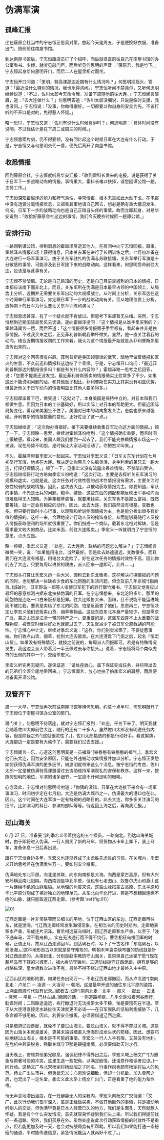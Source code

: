 # 伪满军演

## 孤峰汇报

坐在藤原会社当中的宁志恒正思索对策，想起今天是周五，于是便换好衣服，准备出门，照例前往南屋书馆。

到达南屋书馆后，宁志恒跟店员打了个招呼，而后就径直前往自己在南屋书馆的办公室看书。少倾，就听见敲门声，而后听见何思明的声音：「藤原君，我是竹下。」宁志恒起身给何思明开门，而后二人在屋里相对而坐。

宁志恒开口问道：「思明，特高课那边近期有什么情况吗？」何思明摇摇头，答道：「最近没什么特别的情况，我也乐得清闲。」宁志恒听闻不禁莞尔，又听何思明继续说道：「不过，佐川太郎今天命令我，准备下周随他前往大连。」宁志恒闻言皱眉，道：「去大连做什么？」何思明答道：「佐川太郎没细说，只说是临时支援，我也没问。」宁志恒说：「没事，你做得很好。一切都要以你自身的安全为先，不该打听的不开口是对的，免得惹人怀疑。」

略一思忖，宁志恒又道：「佐川有说什么时候离沪吗？」何思明道：「具体时间没有说明。不过我估计是在下周二或周三的时间。」

宁志恒思索片刻，仍不得要领，没有回忆起这个时候日军在大连有什么行动。于是，宁志恒又与何思明交代一番，便先后离开了南屋书馆。

## 收悉情报

回到藤原会社，宁志恒就听易华安汇报：「收到霍科长发来的电报，说是获得了关于日军下一步战略动向的情报。事情重大，霍科长难以抉择，请您回谭公馆一趟，主持工作。」

宁志恒深知霍越泽的能力和脾气秉性，寻常情报，根本无需如此大动干戈。在电报中没有透漏分毫情报信息，又郑重其事地请自己回去，想必是确有重大情况发生。何况，日军下一步的战略动向也是自己正暗自头疼的事情。故而立即起身，对易华安说到：「收拾好藤原会社这边的事情，我们今天晚些时候回一趟谭公馆。」

## 安排行动

一路回到谭公馆，得到消息的霍越泽屏退其他人，在房间中向宁志恒回报。原来，霍越泽从情报市场上获得消息，日本关东军在进行了长期训练之后，七月初准备在大连进行一场军事演习。由于关东军驻扎的伪满与苏联接壤，关东军举行军演是十分敏感的事情，可能涉及到日军接下来的战略动向。这样看来，何思明受命前往大连，应该是与此事有关。

宁志恒不禁皱眉。无论是自己熟知的历史，还是自己目前掌握到的日本的情报，日本都应该南下而非北上。而且，关东军所在伪满是日本最早占领的中国领土，从局势上分析，近期并无需要关东军出动的大规模战士。从时间上分析，关东军选在这个时间举行军事演习，肯定跟日军下一步的战略动向有关。但从地理位置上分析，选择南下的日军为什么要让关东军训练和演习？

宁志恒思虑甚深，有了一个疑点就不肯放过。但思考下来却暂无头绪。突然，宁志恒想到近期国际局势风云诡谲，遂向霍越泽提问：「这个情报是从谁手里买到的？」霍越泽闻言一愣，而后答道：「这个情报很多情报贩子手里都有，看起来并非是独家情报。不过我买来之后，正见菲利普斯朝我举杯微笑。显然，他一直关注着我的动向。结合近期情报收购的工作来看，我认为这个情报最开始就是从菲利普斯那里流传出来的。」

宁志恒对这个回答很有兴趣。菲利普斯是美国领事馆的武官，暗地里做着情报和军火的生意，不久前还和情报科这边结了个善缘。于是，宁志恒开口询问：「最近菲利普斯那边的情报很多吗？都是有关什么内容的？」霍越泽略一思考之后回答，说：「您要不提我还没发觉。最近菲利普斯贩卖的情报确实比往常多了不少。如果这还不能说明问题的话，和其他贩子相比，菲利普斯在实力上其实没有明显优势，但最近他关于日军动向的情报明显比其他人要多得多。」

宁志恒摩挲着下巴，微笑道：「这就对了。本身美国是保持中立的，对日本和我们都做生意。但因为日本的工业基础好，所以实际上对日本的帮助更大。但最近国际局势变化，看起来美国坐不住了。美国对日本的动向愈发关注，态度也原来越强硬。菲利普斯的情报数量的变化，正好佐证了这一点。」

宁志恒继续道：「这次你办得很好。接下来要继续收集日军动向这方面的情报。」顿了一下，宁志恒略一思索，继续对霍越泽吩咐到：「这个情报确实重要，而且时间上很敏感。看起来，美国人跟我们想到一起去了。我们不能光依赖情报市场这一个来源，现在局势不明朗，是时候让大家活动活动了。你把宏义叫来。」

不久，霍越泽带着季宏义一起回来。宁志恒对季宏义说：「日军关东军计划在七月初举行军演，地点在大连。我决定让你带几个头脑灵活、身手利索的弟兄去一趟大连，打探打探情况。」顿了一下，见季宏义没有流露出畏难情绪，不禁暗自赞许。宁志恒继续将行动方略向季宏义吩咐道：「这次行动，主要是去探听关东军演习的规模和虚实。也就是说，这次任务对时效性强的战术性情报没有需求，主要关注时效性较弱的战略情报。因此，这次去大连，以被动获取情报为主。你要知道，军队的事情，不光是士兵的问题。粮草、装备，这些东西的调配都能反映出军事动向而很难做得无人知晓。为筹集粮草装备，就要用钱买。关东军也不是那么富裕，既然要筹钱，就一定会有相应的动作。因此，此去大连，我们虽然没有根基，变数也多。但只要行动时小心行事，以观察和听说侧面情报为主，也是能分析出很多有价值的情报的。这样一来，合理地设计行动人员的掩饰身份，从而能够将随行人员投入情报获取便利的场所就很重要了。你们扮成一个商队，载着东北相对稀缺，但是需求量又较大的商品，比如米面，前往大连贩卖。」季宏义一听就明白了宁志恒的意思，点头应是。

略一停顿，季宏义又道：「处座，去大连后，联络的问题怎么解决？」宁志恒闻言微微一笑，说：「如果能用电台，当然最好。但是此去路途遥远，变数很多，而且我们在大连没有根基，用电台太危险了。好在这次任务的情报时效性不高，因此你们去了大连，只要每周以进货的理由，派人回来一趟即可。此外……」

宁志恒本打算让季宏义运一些大米、面粉去到东北贩卖。这样解决打探情报的问题的同时，也能解决一些缺衣少食的东北同胞的生活问题。但念及前几年京城^[指南京。]城破时，日军野岛一郎等人指使日军犯下的罪行罄竹难书，宁志恒又觉得应以最坏的恶意揣测占据东北扶植伪满的日军。在宁志恒想来，东北沦陷多年，那里的同胞怕是连吃一口白米饭都是犯罪。往大连贩售大米、面粉，且不说能不能运进城而不被拦截，要真是卖给了东北的同胞，怕是反而害了他们。思虑再三，宁志恒决定让季宏义他们去贩卖山货、烟草等物品。这些东西东北本身产量较少，但是需求广泛，兼之山货是江浙一带的特产之一。更重要的是，这些东西算不上太重要的战略物资，被盘查时给些好处也就能过去了，天生就减少了被日军全部截胡的可能性。宁志恒心中计定，继续对季宏义说：「这样，你们别卖米面了，不要徒惹事端。你们收点山货、烟草，拉到大连去贩卖。在大连港盘下门面之后，起名『恒宏山货』。如果没有特殊情况，就按之前说的，每周派人回报即可。若是有特殊情况发生，我这边会派人带着另一半玉佩过去与你接头。」说着，宁志恒将两个类似虎符的玉佩的其中一个，交给季宏义。

季宏义听完再无疑问，遂保证道：「请处座放心，属下保证完成任务，并将带出去的兄弟们全须全尾地带回来。」宁志恒闻言，放心地拍了拍季宏义的肩膀，而后便准备离开谭公馆。

## 双管齐下

周一一大早，宁志恒再次前往南屋书馆等待何思明。约莫十点半时，何思明敲开了宁志恒位于南屋书馆办公室的房门。

房门关上，何思明不待落座，就对宁志恒汇报到：「处座，任务下来了。明天我就会随着佐川太郎前往大连，随行的还有二十多人。虽然佐川太郎没有明说任务内容，但是除我之外^[这就很灵性了。]，佐川太郎挑选的都是行动好手。看这架势，大连那边一定是要有大动作了，需要我们过去支援。」

宁志恒闻言一乐，心道这何思明真是一员福将^[铁憨憨有铁憨憨的福气。]。季宏义他们去大连，因为安全原因，只能在外违被动收集情报并加以分析。宁志恒正发愁如何获得伪满军演的更多细节，何思明就带来这么个消息。按宁志恒的考虑，佐川太郎一定是被伪满特高课邀请过去协助维持军演观礼的安保和秩序。这样一来，按照何思明的地位，军演的诸多细节，一定逃不开何思明的眼睛。

心念及此，宁志恒对何思明吩咐道：「你猜的没错，日军在大连接下来会有一场军事演习，时间初步定在七月初。大连是伪满大城市之一，伪满最大的港口也在此。因此，这个时间在大连军演一定有特别的战略目的。此去大连，你多多关注演习的细节。比如演习的科目、参演的部队等等。待返回上海之后，再向我汇报。」

## 过山海关

6 月 27 日，准备妥当的季宏义带着挑选的五个探员，一路向北。到达山海关城时，由于即将进入伪满，一行人购买了新的马车，将货物从卡车上卸下，装上马车，准备休息一日后再出发。

跟在宁志恒身边多年，季宏义也逐渐养成了未虑胜先虑败的习惯。在关城内，季宏义开始思考若在伪满发生万一，要如何安全撤离。

伪满地处东北平原。向北是苏联，向东向南都是大海。向西是蒙古高原，但有大兴安岭横亘南北阻隔。向西南则是华北平原，但也有七老图山、奴鲁尔虎山和燕山这一片连绵不绝的山脉阻隔。从地理的角度来说，这些山脉把蒙古高原、东北平原和华北平原分割成了相对独立的地理单元。从东北向华北行进，若是不想翻越连绵不绝的山脉，就只能取道辽西走廊。（参考图 \ref{fig:01}）

![01](./images/01.jpg "东北华北示意图")

辽西走廊是一片非常狭窄而又细长的平地，位于辽西山区的东边。辽西走廊再往东，就是渤海。^[辽西走廊经常发生海侵现象。在相当长的历史时期内，走廊地表积水严重，形成连片沼泽。曹丞相远征乌桓时，因辽西走廊积水严重，以至于「浅不通车马，深不载舟楫」，实在无法通行而不得不绕行。曹丞相征乌桓回军的时候，正值正月，故从辽西走廊回军。到达碣石时，写下了千古名作「东临碣石，以观沧海」。]这种地形自古以来就是易守难攻的。明朝末年袁崇焕布置的防线就是针对辽西走廊的。从南到北，分别是赵率教防守山海关，袁崇焕自己坐镇宁愿^[现在葫芦岛市下辖的兴城市。]，祖大寿防守锦州。三道防线扼守辽西走廊，拥有足够的战略纵深，皇太极数次进攻不克，最终不得不绕过辽西山地才最终入主中原。

辽西山区的地形险要，如果任务出现万一，不走辽西走廊撤回，而从卢龙道^[南向北走：卢龙口 -- 凌源 -- 大凌河 -- 朝阳。这是最早开通的通往东北平原的道路，上溯至商周时代就有记录。]或者古北道^[南向北走：北平 -- 顺义 -- 密云 -- 古北 -- 滦河 -- 平泉 -- 巴林左旗。]撤回的话，一则道路崎岖，几乎全是沿着河谷而行，耽误时间；二则路途遥远，疾行撤退时无法携带太多干粮，怕是要饿死在半道。至于从大连港直接走水路扯往天津就更不必谈——在日军舰队的坚船利炮威胁下，几条命都不够用的。因此，若要安全撤离，必须要借道辽西走廊。

只是借道辽西走廊，就免不了要过山海关。要过山海关，就不得不穿过关城。这是因为山海关本就是雄关，更兼末端城墙直入渤海形成龙头状的箭楼。因此，想要巧妙地绕过山海关，根本是不可能的事情。季宏义一行人人手有限，又兼没有地利。在危机中若要脱身，强取关城守卫那是硬撞南墙，必须要借助天时才行。

当天晚上，安顿其他弟兄歇息，强调纪律不得外出之后，季宏义喊上杨文广^[为避免与原著可能的冲突，这里生造一些配角，以满足剧情。还请原作和读者见谅。]一同行动。这杨文广与北宋杨家将杨延昭之子同名，行事作风也颇有杨家将后人的风范。杨文广出生市井，但勇武忠义；心思难说细致，但却十分机敏。加入青帮之后，也混出了一定名堂。季宏义此次带上杨文广出门，正是看重了他的能力和性格。

悄无声息地潜出酒店，在一处僻静无人的深巷内，季宏义向杨文广交待道：「文广，此次行动我们孤军深入，虽是正经做买卖，不做其他额外的事情，只是被动地听别人的交谈。但伪满毕竟是日本人经营已久的地方，我们是生面孔，天然就惹人怀疑。若是有个什么突发情况，首先就容易怀疑到我们头上来。所以我们得提前找好一条退路。另外，我们孤悬在外。虽然处座说此次行动获取情报的时效性不是重点，但若能更加及时一天，也会对抗战局势有所帮助。所以我们如果能打通一条秘密的通道，平时能传送信息，紧急情况能运人就再好不过了。」
